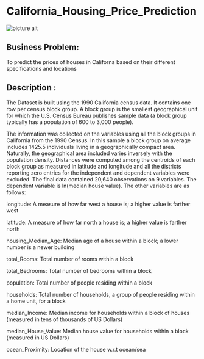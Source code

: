 # California_Housing_Price_Prediction


![picture alt](https://www.economist.com/sites/default/files/images/print-edition/20180512_USP003_0.jpg)
## Business Problem:
To predict the prices of houses in Californa based on their different specifications and locations
## Description :
The Dataset is built using the 1990 California census data. It contains one row per census block group. A block group is the smallest geographical unit for which the U.S. Census Bureau publishes sample data (a block group typically has a population of 600 to 3,000 people).

The information was collected on the variables using all the block groups in California from the 1990 Census. In this sample a block group on average includes 1425.5 individuals living in a geographically compact area. Naturally, the geographical area included varies inversely with the population density. Distances were computed among the centroids of each block group as measured in latitude and longitude and all the districts reporting zero entries for the independent and dependent variables were excluded. The final data contained 20,640 observations on 9 variables. The dependent variable is ln(median house value). The other variables are as follows:

  longitude: A measure of how far west a house is; a higher value is farther west
  
  latitude: A measure of how far north a house is; a higher value is farther north
  
  housing_Median_Age: Median age of a house within a block; a lower number is a newer building
  
  total_Rooms: Total number of rooms within a block
  
  total_Bedrooms: Total number of bedrooms within a block
  
  population: Total number of people residing within a block
  
  households: Total number of households, a group of people residing within a home unit, for a block
  
  median_Income: Median income for households within a block of houses (measured in tens of thousands of US Dollars)
  
  median_House_Value: Median house value for households within a block (measured in US Dollars)
  
  ocean_Proximity: Location of the house w.r.t ocean/sea
